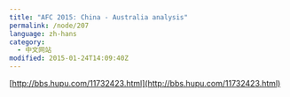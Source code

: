 ```yaml
---
title: "AFC 2015: China - Australia analysis"
permalink: /node/207
language: zh-hans
category:
  - 中文网站
modified: 2015-01-24T14:09:40Z
---
```


[http://bbs.hupu.com/11732423.html](http://bbs.hupu.com/11732423.html)
